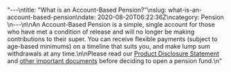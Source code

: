"---\ntitle: \"What is an Account-Based Pension?\"\nslug: what-is-an-account-based-pension\ndate: 2020-08-20T06:22:36Z\ncategory: Pension \n---\n\nAn Account-Based Pension is a simple, single account for those who have met a condition of release and will no longer be making contributions to their super. You can receive flexible payments (subject to age-based minimums) on a timeline that suits you, and make lump sum withdrawals at any time.\n\nPlease read our [Product Disclosure Statement](https://www.futuresuper.com.au/pppds) and [other important documents](https://www.futuresuper.com.au/forms-and-documents) before deciding to open a pension fund.\n"
